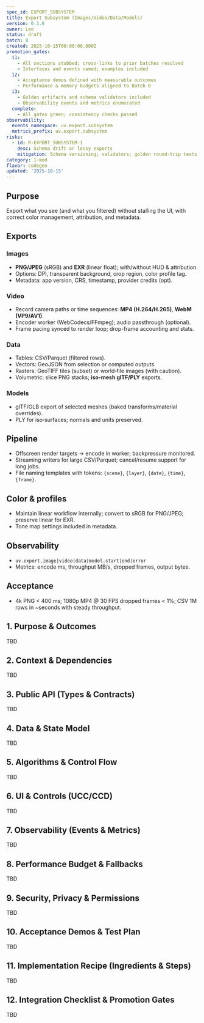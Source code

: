 ```yaml
---
spec_id: EXPORT_SUBSYSTEM
title: Export Subsystem (Images/Video/Data/Models)
version: 0.1.0
owner: Leo
status: draft
batch: 8
created: 2025-10-15T00:00:00.000Z
promotion_gates:
  i1:
    - All sections stubbed; cross-links to prior batches resolved
    - Interfaces and events named; examples included
  i2:
    - Acceptance demos defined with measurable outcomes
    - Performance & memory budgets aligned to Batch 0
  i3:
    - Golden artifacts and schema validators included
    - Observability events and metrics enumerated
  complete:
    - All gates green; consistency checks passed
observability:
  events_namespace: uv.export.subsystem
  metrics_prefix: uv.export.subsystem
risks:
  - id: R-EXPORT_SUBSYSTEM-1
    desc: Schema drift or lossy exports
    mitigation: Schema versioning; validators; golden round-trip tests
category: 1-mod
flavor: codegen
updated: '2025-10-15'
---
```


## Purpose
Export what you see (and what you filtered) without stalling the UI, with correct color
management, attribution, and metadata.

## Exports
### Images
- **PNG/JPEG** (sRGB) and **EXR** (linear float); with/without HUD & attribution.
- Options: DPI, transparent background, crop region, color profile tag.
- Metadata: app version, CRS, timestamp, provider credits (opt).

### Video
- Record camera paths or time sequences: **MP4 (H.264/H.265)**, **WebM (VP9/AV1)**.
- Encoder worker (WebCodecs/FFmpeg); audio passthrough (optional).
- Frame pacing synced to render loop; drop-frame accounting and stats.

### Data
- Tables: CSV/Parquet (filtered rows).
- Vectors: GeoJSON from selection or computed outputs.
- Rasters: GeoTIFF tiles (subset) or world‑file images (with caution).
- Volumetric: slice PNG stacks; **iso‑mesh glTF/PLY** exports.

### Models
- glTF/GLB export of selected meshes (baked transforms/material overrides).
- PLY for iso‑surfaces; normals and units preserved.

## Pipeline
- Offscreen render targets → encode in worker; backpressure monitored.
- Streaming writers for large CSV/Parquet; cancel/resume support for long jobs.
- File naming templates with tokens: `{scene}`, `{layer}`, `{date}`, `{time}`, `{frame}`.

## Color & profiles
- Maintain linear workflow internally; convert to sRGB for PNG/JPEG; preserve linear for EXR.
- Tone map settings included in metadata.

## Observability
- `uv.export.image|video|data|model.start|end|error`
- Metrics: encode ms, throughput MB/s, dropped frames, output bytes.

## Acceptance
- 4k PNG < 400 ms; 1080p MP4 @ 30 FPS dropped frames < 1%; CSV 1M rows in ~seconds with steady throughput.

## 1. Purpose & Outcomes
TBD


## 2. Context & Dependencies
TBD


## 3. Public API (Types & Contracts)
TBD


## 4. Data & State Model
TBD


## 5. Algorithms & Control Flow
TBD


## 6. UI & Controls (UCC/CCD)
TBD


## 7. Observability (Events & Metrics)
TBD


## 8. Performance Budget & Fallbacks
TBD


## 9. Security, Privacy & Permissions
TBD


## 10. Acceptance Demos & Test Plan
TBD


## 11. Implementation Recipe (Ingredients & Steps)
TBD


## 12. Integration Checklist & Promotion Gates
TBD
